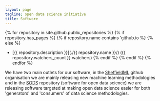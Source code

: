 ```yaml
---
layout: page
tagline: open data science initiative
title: Software
---
```


{% for repository in site.github.public_repositories %}
{% if repository.has_pages %}
{% if repository.name contains 'github.io %}
{% else %}
* [{{ repository.description }}](./{{ repository.name }}/) ({{ repository.watchers_count }} watchers)
{% endif %}
{% endif %}
{% endfor %}

We have two main outlets for our software, in the [SheffieldML](https://github.com/SheffieldML/) github organisation we are mainly releasing new machine learning methodologies and in the [SODS](https://github.com/sods/) repository (software for open data science) we are releasing software targeted at making open data science easier for both 'generators' and 'consumers' of data science methodologies.

